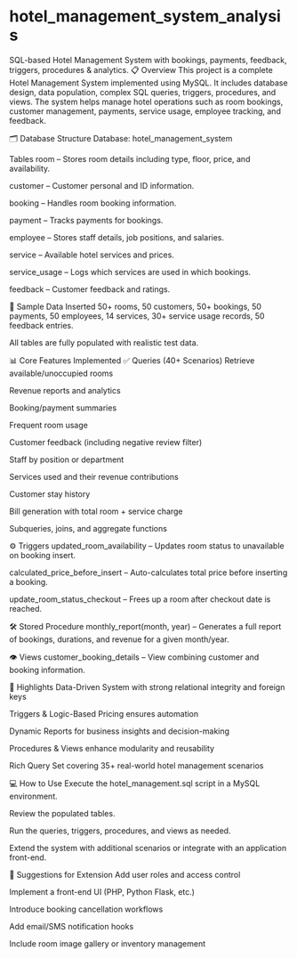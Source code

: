 # hotel_management_system_analysis
SQL-based Hotel Management System with bookings, payments, feedback, triggers, procedures &amp; analytics.
📋 Overview
This project is a complete Hotel Management System implemented using MySQL. It includes database design, data population, complex SQL queries, triggers, procedures, and views. The system helps manage hotel operations such as room bookings, customer management, payments, service usage, employee tracking, and feedback.

🗂️ Database Structure
Database: hotel_management_system

Tables
room – Stores room details including type, floor, price, and availability.

customer – Customer personal and ID information.

booking – Handles room booking information.

payment – Tracks payments for bookings.

employee – Stores staff details, job positions, and salaries.

service – Available hotel services and prices.

service_usage – Logs which services are used in which bookings.

feedback – Customer feedback and ratings.

🧾 Sample Data Inserted
50+ rooms, 50 customers, 50+ bookings, 50 payments, 50 employees, 14 services, 30+ service usage records, 50 feedback entries.

All tables are fully populated with realistic test data.

📊 Core Features Implemented
✅ Queries (40+ Scenarios)
Retrieve available/unoccupied rooms

Revenue reports and analytics

Booking/payment summaries

Frequent room usage

Customer feedback (including negative review filter)

Staff by position or department

Services used and their revenue contributions

Customer stay history

Bill generation with total room + service charge

Subqueries, joins, and aggregate functions

⚙️ Triggers
updated_room_availability – Updates room status to unavailable on booking insert.

calculated_price_before_insert – Auto-calculates total price before inserting a booking.

update_room_status_checkout – Frees up a room after checkout date is reached.

🛠️ Stored Procedure
monthly_report(month, year) – Generates a full report of bookings, durations, and revenue for a given month/year.

👁️ Views
customer_booking_details – View combining customer and booking information.

🔎 Highlights
Data-Driven System with strong relational integrity and foreign keys

Triggers & Logic-Based Pricing ensures automation

Dynamic Reports for business insights and decision-making

Procedures & Views enhance modularity and reusability

Rich Query Set covering 35+ real-world hotel management scenarios

💻 How to Use
Execute the hotel_management.sql script in a MySQL environment.

Review the populated tables.

Run the queries, triggers, procedures, and views as needed.

Extend the system with additional scenarios or integrate with an application front-end.

🧠 Suggestions for Extension
Add user roles and access control

Implement a front-end UI (PHP, Python Flask, etc.)

Introduce booking cancellation workflows

Add email/SMS notification hooks

Include room image gallery or inventory management

